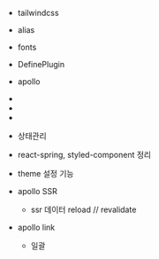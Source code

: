 - tailwindcss
- alias 
- fonts
- DefinePlugin
- apollo
- 
- 
- 
- 상태관리

- react-spring, styled-component 정리
- theme 설정 기능
- apollo SSR
   - ssr 데이터 reload // revalidate
- apollo link
   - 일괄
